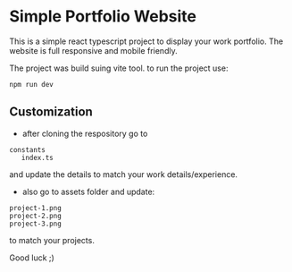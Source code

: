 # Simple Portfolio Website


This is a simple react typescript project to display your work portfolio.
The website is full responsive and mobile friendly.

The project was build suing vite tool. to run the project use:
```
npm run dev
```

## Customization

- after cloning the respository go to 
```
constants
   index.ts
```

and update the details to match your work details/experience.

- also go to assets folder and update:
```
project-1.png
project-2.png
project-3.png
```

to match your projects.

Good luck ;)